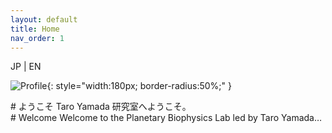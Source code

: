 ```yaml
---
layout: default
title: Home
nav_order: 1
---
```

<div class="lang-switcher">
  <span class="lang-btn" data-lang="jp">JP</span> |
  <span class="lang-btn" data-lang="en">EN</span>
</div>

![Profile](図1.png){: style="width:180px; border-radius:50%;" }

<div class="lang-jp">
# ようこそ
Taro Yamada 研究室へようこそ。
</div>

<div class="lang-en">
# Welcome
Welcome to the Planetary Biophysics Lab led by Taro Yamada…
</div>
